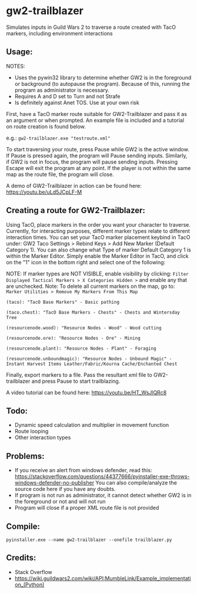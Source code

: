 # gw2-trailblazer
Simulates inputs in Guild Wars 2 to traverse a route created with TacO markers, including environment interactions

## Usage:
NOTES: 
- Uses the pywin32 library to determine whether GW2 is in the foreground or background (to autopause the program). Because of this, running the program as administrator is necessary.
- Requires A and D set to Turn and not Strafe
- Is definitely against Anet TOS. Use at your own risk

First, have a TacO marker route suitable for GW2-Trailblazer and pass it as an argument or when prompted. An example file is included and a tutorial on route creation is found below.

e.g.: ``gw2-trailblazer.exe "testroute.xml"``


To start traversing your route, press Pause while GW2 is the active window. If Pause is pressed again, the program will Pause sending inputs.
Similarly, if GW2 is not in focus, the program will pause sending inputs.
Pressing Escape will exit the program at any point.
If the player is not within the same map as the route file, the program will close.

A demo of GW2-Trailblazer in action can be found here: https://youtu.be/uLd5JCpLF-M

## Creating a route for GW2-Trailblazer:
Using TacO, place markers in the order you want your character to traverse. Currently, for interacting purposes, different marker types relate to different interaction times. You can set your TacO marker placement keybind in TacO under: GW2 Taco Settings > Rebind Keys > Add New Marker (Default Category 1). You can also change what Type of marker Default Category 1 is within the Marker Editor. Simply enable the Marker Editor in TacO, and click on the "1" icon in the bottom right and select one of the following:

NOTE: If marker types are NOT VISIBLE, enable visibility by clicking: ``Filter Displayed Tactical Markers > X Categories Hidden >`` and enable any that are unchecked.
Note: To delete all current markers on the map, go to: ``Marker Utilities > Remove My Markers From This Map``

``(taco): "TacO Base Markers" - Basic pathing``

``(taco.chest): "TacO Base Markers - Chests" - Chests and Wintersday Tree``

``(resourcenode.wood): "Resource Nodes - Wood" - Wood cutting``

``(resourcenode.ore): "Resource Nodes - Ore" - Mining ``

``(resourcenode.plant): "Resource Nodes - Plant" - Foraging``

``(resourcenode.unboundmagic): "Resource Nodes - Unbound Magic" - Instant Harvest Items Leather/Fabric/Kourna Cache/Enchanted Chest``

Finally, export markers to a file. Pass the resultant xml file to GW2-trailblazer and press Pause to start trailblazing.

A video tutorial can be found here: https://youtu.be/HT_WsJlQRc8

## Todo:
- Dynamic speed calculation and multiplier in movement function
- Route looping
- Other interaction types

## Problems:
 - If you receive an alert from windows defender, read this: 
https://stackoverflow.com/questions/44377666/pyinstaller-exe-throws-windows-defender-no-publisher
You can also compile/analyze the source code here if you have any doubts.
- If program is not run as administrator, it cannot detect whether GW2 is in the foreground or not and will not run
- Program will close if a proper XML route file is not provided

## Compile:
``pyinstaller.exe --name gw2-trailblazer --onefile trailblazer.py``

## Credits:
- Stack Overflow 
- https://wiki.guildwars2.com/wiki/API:MumbleLink/Example_implementation_(Python)
